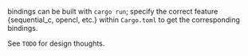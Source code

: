 bindings can be built with `cargo run`; specify the correct feature
{sequential_c, opencl, etc.} within `Cargo.toml` to get the corresponding
bindings.

See `TODO` for design thoughts.
